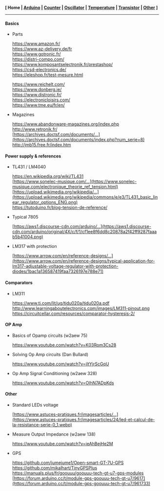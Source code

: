 
**[ Home | [Arduino](01-Arduino.html) | [Counter](02-Counter.html) | [Oscillator](03-Oscillator.html) | [Temperature](04-Temperature.html) | [Transistor](05-Transistor.html) | [Other](06-Other.html) ]**

---



#### Basics

* Parts
    
    https://www.amazon.fr/  
    https://www.az-delivery.de/fr  
    https://www.gotronic.fr/  
    https://distri-compo.com/  
    https://www.komposantselectronik.fr/prestashop/  
    https://csd-electronics.de/  
    https://eleshop.fr/test-mesure.html  
    
    https://www.reichelt.com/  
    https://www.donberg.ie/  
    https://www.distronic.fr/  
    https://electronicloisirs.com/  
    https://www.tme.eu/fr/en/  

    <!--
    http://codelab.fr/177  
    https://composant-electronique.fr/composants-electroniques
    https://www.stquentin-radio.com/  
    -->

* Magazines

    https://www.abandonware-magazines.org/index.php  
    http://www.retronik.fr/  
    [https://archives.doctsf.com/documents/...](https://archives.doctsf.com/documents/index.php?num_serie=8)  
    http://jmb15.free.fr/index.htm  
    


#### Power supply & references

* TL431 / LM4040
    
    https://en.wikipedia.org/wiki/TL431  
    [https://www.sonelec-musique.com/...](https://www.sonelec-musique.com/electronique_theorie_ref_tension.html)  
    [https://upload.wikimedia.org/wikipedia/...](https://upload.wikimedia.org/wikipedia/commons/e/e3/TL431_basic_linear_regulator_options_ENG.png)  
    https://tutoduino.fr/blog-tension-de-reference/  

* Typical 7805

    [https://aws1.discourse-cdn.com/arduino/...](https://aws1.discourse-cdn.com/arduino/original/4X/c/f/1/cf1ee8f6dd8c20878a2f42ff9287faaab5b41004.png)  

* LM317 with protection
    
    [https://www.arrow.com/en/reference-designs/...](https://www.arrow.com/en/reference-designs/typical-application-for-lm317-adjustable-voltage-regulator-with-protection-diodes/1bac1a136587419faa7326197e788e71)  



#### Comparators

* LM311
    
    https://www.ti.com/lit/ug/tidu020a/tidu020a.pdf  
    http://www.learningaboutelectronics.com/images/LM311-pinout.png  
    https://circuitcellar.com/resources/comparator-hysteresis-2/  



#### OP Amp

* Basics of Opamp circuits (w2aew 75)

    https://www.youtube.com/watch?v=K03Rom3Cs28  

* Solving Op Amp circuits (Dan Bullard)
    
    https://www.youtube.com/watch?v=iItYjrScGqU  

* Op Amp Signal Conditioning (w2aew 328)
    
    https://www.youtube.com/watch?v=OlhN7ADpKds  



#### Other

* Standard LEDs voltage
    
    [https://www.astuces-pratiques.fr/imagesarticles/...](https://www.astuces-pratiques.fr/imagesarticles/24/led-et-calcul-de-la-resistance-serie-0_1.webp)  

* Measure Output Impedance (w2aew 138)
    
    https://www.youtube.com/watch?v=ieAhBejHe2M  

* GPS

    https://github.com/jumejume1/Open-smart-GT-7U-GPS  
    https://github.com/mikalhart/TinyGPSPlus  
    https://manuals.plus/fr/goouuu/goouuu-tech-gt-u7-gps-modules  
    [https://forum.arduino.cc/t/module-gps-goouuu-tech-gt-u7/9617](https://forum.arduino.cc/t/module-gps-goouuu-tech-gt-u7/961733)  


